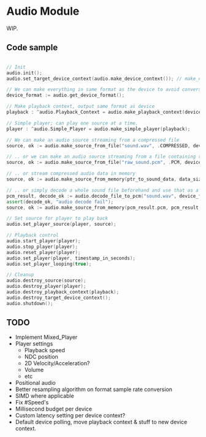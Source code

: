# Audio Module
WIP.

## Code sample

```CPP

// Init
audio.init();
audio.set_target_device_context(audio.make_device_context()); // make_device_context targets system default device if no specific device is specified.

// We can make everything in same format as the device to avoid conversions on the audio thread
device_format := audio.get_device_format();

// Make playback context, output same format as device
playback : ^audio.Playback_Context = audio.make_playback_context(device_format);

// Simple player; can play one source at a time.
player : ^audio.Simple_Player = audio.make_simple_player(playback);

// We can make an audio source streaming from a compressed file
source, ok := audio.make_source_from_file("sound.wav", .COMPRESSED, device_format); // Sampling will output device_format to playback_context which has the same format so no conversion will be needed.

// .. or we can make an audio source streaming from a file containing raw pcm data
source, ok := audio.make_source_from_file("raw_sound.pcm", .PCM, device_format);

// .. or stream compressed audio data in memory
source, ok := audio.make_source_from_memory(ptr_to_sound_data, data_size, .PCM, device_format);

// .. or simply decode a whole sound file beforehand and use that as a source
pcm_result, decode_ok := audio.decode_file_to_pcm("sound.wav", device_format);
assert(decode_ok, "audio decode fail");
source, ok := audio.make_source_from_memory(pcm_result.pcm, pcm_result.byte_size, .PCM, device_format);

// Set source for player to play back
audio.set_player_source(player, source);

// Playback control
audio.start_player(player);
audio.stop_player(player);
audio.reset_player(player);
audio.set_player(player, timestamp_in_seconds);
audio.set_player_looping(true);

// Cleanup
audio.destroy_source(source);
audio.destroy_player(player);
audio.destroy_playback_context(playback);
audio.destroy_target_device_context();
audio.shutdown();

```

## TODO
- Implement Mixed_Player
- Player settings
    - Playback speed
    - NDC position
    - 2D Velocity/Acceleration?
    - Volume
    - etc
- Positional audio
- Better resampling algorithm on format sample rate conversion
- SIMD where applicable
- Fix #Speed's
- Millisecond budget per device
- Custom latency setting per device context?
- Default device polling, move playback context & stuff to new device context.